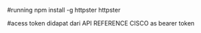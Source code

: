 #running
npm install -g httpster
httpster

#acess token didapat dari API REFERENCE CISCO as bearer token